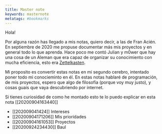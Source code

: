 ```yaml
---
title: Master note
keywords: masternote
metatags: #bookmarks
---
```


Hola!

Por alguna razón has llegado a mis notas, quiero decir, a las de Fran Acién. En septiembre de 2020 me propuse documentar más mis proyectos y en general todo lo que aprenda. Hace poco me contó Julian y m0wer que hay una cosa de un Aleman que era capaz de organizar su conocimiento con mucha eficiencia, esto era [Zettelkasten](https://en.wikipedia.org/wiki/Zettelkasten).

Mi proposito es convertir estas notas en mi segundo cerebro, intentado poner todo mi conocieminto en él. En estas notas hablaré de programación, de mis proyectos, espero que algo de filosofía (porque voy muy justo), y cosas guais que vaya descubriendo por internet.

Si tienes curiosidad de como he montado esto te lo puedo explicar en esta nota [[20200904163440]]


- [[202009041424]] Intereses
- [[20200904171206]] Mis prioridades
- [[20200904161053]] Proyectos
- [[20200924234430]] Baul




